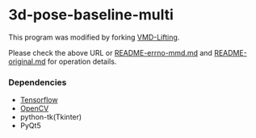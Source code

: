 # 3d-pose-baseline-multi

This program was modified by forking [VMD-Lifting](https://github.com/errno-mmd/VMD-Lifting).

Please check the above URL or [README-errno-mmd.md](README-errno-mmd.md) and [README-original.md](README-original.md) for operation details.

### Dependencies

- [Tensorflow](https://www.tensorflow.org/)
- [OpenCV](http://opencv.org/)
- python-tk(Tkinter)
- PyQt5


